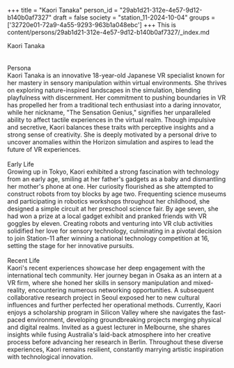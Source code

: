 +++
title = "Kaori Tanaka"
person_id = "29ab1d21-312e-4e57-9d12-b140b0af7327"
draft = false
society = "station_11-2024-10-04"
groups = ['32720e01-72a9-4a55-9293-963b1a048ebc']
+++
This is content/persons/29ab1d21-312e-4e57-9d12-b140b0af7327/_index.md

<script>
(function() {
    const personId = "29ab1d21-312e-4e57-9d12-b140b0af7327";
    const societyId = "station_11-2024-10-04";

    // Set the selected person and society in localStorage
    localStorage.setItem('selectedPerson', personId);
    localStorage.setItem('selectedSociety', societyId);

    // Automatically set the dropdowns based on this person's data
    const societySelect = document.getElementById('society-select');
    const personSelect = document.getElementById('person-select');

    if (societySelect) {
    societySelect.value = societyId;
    }
    if (personSelect) {
    personSelect.value = personId;
    }
})();
</script><div class="h1_1_right">Kaori Tanaka</div><br>
<br>
<div class="h2">Persona</div><div class="plain">Kaori Tanaka is an innovative 18-year-old Japanese VR specialist known for her mastery in sensory manipulation within virtual environments. She thrives on exploring nature-inspired landscapes in the simulation, blending playfulness with discernment. Her commitment to pushing boundaries in VR has propelled her from a traditional tech enthusiast into a daring innovator, while her nickname, "The Sensation Genius," signifies her unparalleled ability to affect tactile experiences in the virtual realm. Though impulsive and secretive, Kaori balances these traits with perceptive insights and a strong sense of creativity. She is deeply motivated by a personal drive to uncover anomalies within the Horizon simulation and aspires to lead the future of VR experiences.</div><br>
<div class="h2">Early Life</div><div class="plain">Growing up in Tokyo, Kaori exhibited a strong fascination with technology from an early age, smiling at her father's gadgets as a baby and dismantling her mother's phone at one. Her curiosity flourished as she attempted to construct robots from toy blocks by age two. Frequenting science museums and participating in robotics workshops throughout her childhood, she designed a simple circuit at her preschool science fair. By age seven, she had won a prize at a local gadget exhibit and pranked friends with VR goggles by eleven. Creating robots and venturing into VR club activities solidified her love for sensory technology, culminating in a pivotal decision to join Station-11 after winning a national technology competition at 16, setting the stage for her innovative pursuits.</div><br>
<div class="h2">Recent Life</div><div class="plain">Kaori's recent experiences showcase her deep engagement with the international tech community. Her journey began in Osaka as an intern at a VR firm, where she honed her skills in sensory manipulation and mixed-reality, encountering numerous networking opportunities. A subsequent collaborative research project in Seoul exposed her to new cultural influences and further perfected her operational methods. Currently, Kaori enjoys a scholarship program in Silicon Valley where she navigates the fast-paced environment, developing groundbreaking projects merging physical and digital realms. Invited as a guest lecturer in Melbourne, she shares insights while fusing Australia's laid-back atmosphere into her creative process before advancing her research in Berlin. Throughout these diverse experiences, Kaori remains resilient, constantly marrying artistic inspiration with technological innovation.</div><br>

